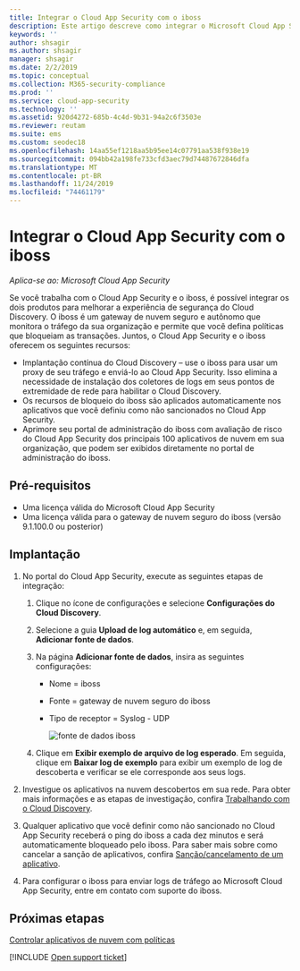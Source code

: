 ```yaml
---
title: Integrar o Cloud App Security com o iboss
description: Este artigo descreve como integrar o Microsoft Cloud App Security ao gateway de nuvem seguro do iboss para habilitar o Cloud Discovery contínuo e o bloqueio automatizado de aplicativos não sancionados.
keywords: ''
author: shsagir
ms.author: shsagir
manager: shsagir
ms.date: 2/2/2019
ms.topic: conceptual
ms.collection: M365-security-compliance
ms.prod: ''
ms.service: cloud-app-security
ms.technology: ''
ms.assetid: 920d4272-685b-4c4d-9b31-94a2c6f3503e
ms.reviewer: reutam
ms.suite: ems
ms.custom: seodec18
ms.openlocfilehash: 14aa55ef1218aa5b95ee14c07791aa538f938e19
ms.sourcegitcommit: 094bb42a198fe733cfd3aec79d74487672846dfa
ms.translationtype: MT
ms.contentlocale: pt-BR
ms.lasthandoff: 11/24/2019
ms.locfileid: "74461179"
---
```

# <a name="integrate-cloud-app-security-with-iboss"></a>Integrar o Cloud App Security com o iboss

*Aplica-se ao: Microsoft Cloud App Security*

Se você trabalha com o Cloud App Security e o iboss, é possível integrar os dois produtos para melhorar a experiência de segurança do Cloud Discovery. O iboss é um gateway de nuvem seguro e autônomo que monitora o tráfego da sua organização e permite que você defina políticas que bloqueiam as transações. Juntos, o Cloud App Security e o iboss oferecem os seguintes recursos:

- Implantação contínua do Cloud Discovery – use o iboss para usar um proxy de seu tráfego e enviá-lo ao Cloud App Security. Isso elimina a necessidade de instalação dos coletores de logs em seus pontos de extremidade de rede para habilitar o Cloud Discovery.
- Os recursos de bloqueio do iboss são aplicados automaticamente nos aplicativos que você definiu como não sancionados no Cloud App Security.
- Aprimore seu portal de administração do iboss com avaliação de risco do Cloud App Security dos principais 100 aplicativos de nuvem em sua organização, que podem ser exibidos diretamente no portal de administração do iboss.

## <a name="prerequisites"></a>Pré-requisitos

- Uma licença válida do Microsoft Cloud App Security
- Uma licença válida para o gateway de nuvem seguro do iboss (versão 9.1.100.0 ou posterior)

## <a name="deployment"></a>Implantação

1. No portal do Cloud App Security, execute as seguintes etapas de integração:
    1. Clique no ícone de configurações e selecione **Configurações do Cloud Discovery**. 
    2. Selecione a guia **Upload de log automático** e, em seguida, **Adicionar fonte de dados**.
    3. Na página **Adicionar fonte de dados**, insira as seguintes configurações:

       - Nome = iboss
       - Fonte = gateway de nuvem seguro do iboss
       - Tipo de receptor = Syslog - UDP

         ![fonte de dados iboss](./media/iboss-integration.png)

    4. Clique em **Exibir exemplo de arquivo de log esperado**. Em seguida, clique em **Baixar log de exemplo** para exibir um exemplo de log de descoberta e verificar se ele corresponde aos seus logs.<br>

3. Investigue os aplicativos na nuvem descobertos em sua rede. Para obter mais informações e as etapas de investigação, confira [Trabalhando com o Cloud Discovery](working-with-cloud-discovery-data.md).

4. Qualquer aplicativo que você definir como não sancionado no Cloud App Security receberá o ping do iboss a cada dez minutos e será automaticamente bloqueado pelo iboss. Para saber mais sobre como cancelar a sanção de aplicativos, confira [Sanção/cancelamento de um aplicativo](governance-discovery.md#BKMK_SanctionApp).

5. Para configurar o iboss para enviar logs de tráfego ao Microsoft Cloud App Security, entre em contato com suporte do iboss.

## <a name="next-steps"></a>Próximas etapas

[Controlar aplicativos de nuvem com políticas](control-cloud-apps-with-policies.md)

[!INCLUDE [Open support ticket](includes/support.md)]  
  

